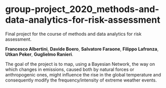 # group-project_2020_methods-and-data-analytics-for-risk-assessment
Final project for the course of methods and data analytics for risk assessment. 

**Francesco Albertini**, **Davide Boero**, **Salvatore Faraone**,  **Filippo Lafronza**, **Utkan Peker**, **Guglielmo Ranieri**.

The goal of the project is to map, using a Bayesian Network, the way on which changes in emissions, caused both by natural forces or anthropogenic ones, might influence the rise in the global temperature and consequently modify the frequency/intensity of extreme weather events.
